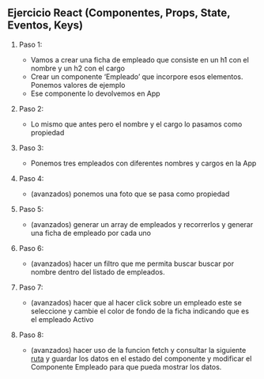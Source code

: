 ## Ejercicio React (Componentes, Props, State, Eventos, Keys)

1. Paso 1: 
    - Vamos a crear una ficha de empleado que consiste en un h1 con el nombre y un h2 con el cargo
    - Crear un componente ‘Empleado’ que incorpore esos elementos. Ponemos valores de ejemplo
    - Ese componente lo devolvemos en App

2. Paso 2: 
    - Lo mismo que antes pero el nombre y el cargo lo pasamos como propiedad

3. Paso 3: 
    - Ponemos tres empleados con diferentes nombres y cargos en la App

4. Paso 4: 
    - (avanzados) ponemos una foto que se pasa como propiedad

5. Paso 5: 
    - (avanzados) generar un array de empleados y recorrerlos y generar una ficha de empleado por cada uno 

6. Paso 6:
    - (avanzados) hacer un filtro que me permita buscar buscar por nombre dentro del listado de empleados.

7. Paso 7:
    - (avanzados) hacer que al hacer click sobre un empleado este se seleccione y cambie el color de fondo de la ficha indicando que es el empleado Activo

8. Paso 8:
    - (avanzados) hacer uso de la funcion fetch y consultar la siguiente [ruta](https://randomuser.me/api) y guardar los datos en el estado del componente y modificar el Componente Empleado para que pueda mostrar los datos.